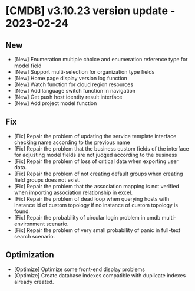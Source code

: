# [CMDB] v3.10.23 version update - 2023-02-24

## New

- [New] Enumeration multiple choice and enumeration reference type for model field
- [New] Support multi-selection for organization type fields
- [New] Home page display version log function
- [New] Watch function for cloud region resources
- [New] Add language switch function in navigation
- [New] Get push host identity result interface
- [New] Add project model function

## Fix

- [Fix] Repair the problem of updating the service template interface checking name according to the previous name
- [Fix] Repair the problem that the business custom fields of the interface for adjusting model fields are not judged according to the business
- [Fix] Repair the problem of loss of critical data when exporting user data.
- [Fix] Repair the problem of not creating default groups when creating field groups does not exist.
- [Fix] Repair the problem that the association mapping is not verified when importing association relationship in excel.
- [Fix] Repair the problem of dead loop when querying hosts with instance id of custom topology if no instance of custom topology is found.
- [Fix] Repair the probability of circular login problem in cmdb multi-environment scenario.
- [Fix] Repair the problem of very small probability of panic in full-text search scenario.

## Optimization

- [Optimize] Optimize some front-end display problems
- [Optimize] Create database indexes compatible with duplicate indexes already created.

